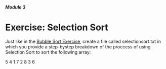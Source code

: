 ##### Module 3

# Exercise: Selection Sort

Just like in the [Bubble Sort Exercise](../bubble-sort), create a file called selectionsort.txt 
in which you provide a step-bystep breakdown of the proccess of using Selection Sort to 
sort the following array:

5 4 1 7 2 8 3 6
